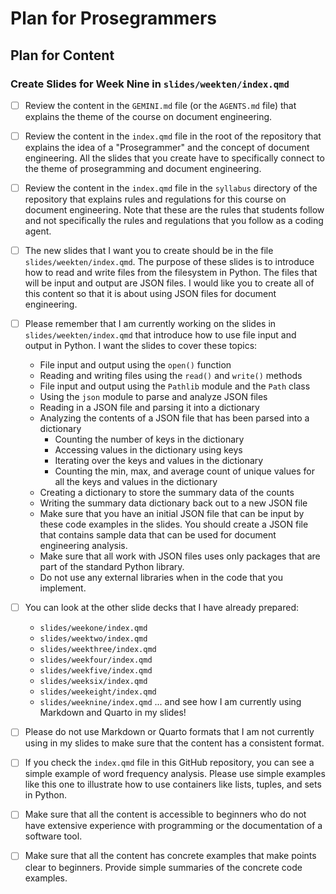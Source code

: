 # Plan for Prosegrammers

## Plan for Content

### Create Slides for Week Nine in `slides/weekten/index.qmd`

- [ ] Review the content in the `GEMINI.md` file (or the `AGENTS.md` file) that
explains the theme of the course on document engineering.
- [ ] Review the content in the `index.qmd` file in the root of the repository
that explains the idea of a "Prosegrammer" and the concept of document
engineering. All the slides that you create have to specifically connect
to the theme of prosegramming and document engineering.
- [ ] Review the content in the `index.qmd` file in the `syllabus` directory of
the repository that explains rules and regulations for this course on document
engineering. Note that these are the rules that students follow and not
specifically the rules and regulations that you follow as a coding agent.
- [ ] The new slides that I want you to create should be in the file
`slides/weekten/index.qmd`. The purpose of these slides is to introduce how to
read and write files from the filesystem in Python. The files that will be
input and output are JSON files. I would like you to create all of this
content so that it is about using JSON files for document engineering.

- [ ] Please remember that I am currently working on the slides in
`slides/weekten/index.qmd` that introduce how to use file input and output in
Python. I want the slides to cover these topics:
  - File input and output using the `open()` function
  - Reading and writing files using the `read()` and `write()` methods
  - File input and output using the `Pathlib` module and the `Path` class
  - Using the `json` module to parse and analyze JSON files
  - Reading in a JSON file and parsing it into a dictionary
  - Analyzing the contents of a JSON file that has been parsed into a dictionary
    - Counting the number of keys in the dictionary
    - Accessing values in the dictionary using keys
    - Iterating over the keys and values in the dictionary
    - Counting the min, max, and average count of unique values for
    all the keys and values in the dictionary
  - Creating a dictionary to store the summary data of the counts
  - Writing the summary data dictionary back out to a new JSON file
  - Make sure that you have an initial JSON file that can be input by
  these code examples in the slides. You should create a JSON file that
  contains sample data that can be used for document engineering analysis.
  - Make sure that all work with JSON files uses only packages that are part of
  the standard Python library.
  - Do not use any external libraries when in the code that you implement.
- [ ] You can look at the other slide decks that I have already prepared:
  - `slides/weekone/index.qmd`
  - `slides/weektwo/index.qmd`
  - `slides/weekthree/index.qmd`
  - `slides/weekfour/index.qmd`
  - `slides/weekfive/index.qmd`
  - `slides/weeksix/index.qmd`
  - `slides/weekeight/index.qmd`
  - `slides/weeknine/index.qmd`
  ... and see how I am currently using Markdown and Quarto in my slides!
- [ ] Please do not use Markdown or Quarto formats that I am not currently using in
my slides to make sure that the content has a consistent format.


- [ ] If you check the `index.qmd` file in this GitHub repository, you can see a
simple example of word frequency analysis. Please use simple examples like this
one to illustrate how to use containers like lists, tuples, and sets in Python.
- [ ] Make sure that all the content is accessible to beginners who do not have
extensive experience with programming or the documentation of a software tool.
- [ ] Make sure that all the content has concrete examples that make points
clear to beginners. Provide simple summaries of the concrete code examples.
